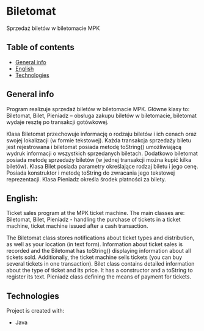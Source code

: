 # Biletomat
Sprzedaż biletów w biletomacie MPK

## Table of contents
* [General info](#general-info)
* [English](#english)
* [Technologies](#technologies)


## General info
Program realizuje sprzedaż biletów w biletomacie MPK. Główne klasy to: Biletomat, Bilet, Pieniadz – obsługa zakupu biletów w biletomacie, biletomat wydaje resztę po transakcji gotówkowej.

Klasa Biletomat przechowuje informację o rodzaju biletów i ich cenach oraz swojej lokalizacji (w formie tekstowej). 
Każda transakcja sprzedaży biletu jest rejestrowana i biletomat posiada metodę toString() umożliwiającą wydruk informacji o wszystkich sprzedanych biletach. 
Dodatkowo biletomat posiada metodę sprzedaży biletów (w jednej transakcji można kupić kilka biletów).
Klasa Bilet posiada parametry określające rodzaj biletu i jego cenę. Posiada konstruktor i metodę toString do zwracania jego tekstowej reprezentacji.
Klasa Pieniadz określa środek płatności za bilety.

## English:
Ticket sales program at the MPK ticket machine. The main classes are: Biletomat, Bilet, Pieniadz - handling the purchase of tickets in a ticket machine, ticket machine issued after a cash transaction.

The Biletomat class stores notifications about ticket types and distribution, as well as your location (in text form).
Information about ticket sales is recorded and the Biletomat has toString() displaying information about all tickets sold.
Additionally, the ticket machine sells tickets (you can buy several tickets in one transaction).
Bilet class contains detailed information about the type of ticket and its price. It has a constructor and a toString to register its text.
Pieniadz class defining the means of payment for tickets.
	
## Technologies
Project is created with:
* Java
